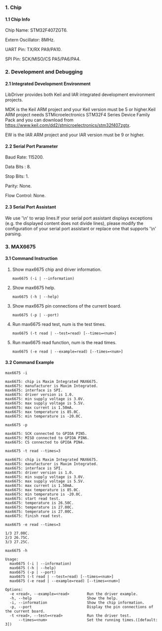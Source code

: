 ### 1. Chip

#### 1.1 Chip Info

Chip Name: STM32F407ZGT6.

Extern Oscillator: 8MHz.

UART Pin: TX/RX PA9/PA10.

SPI Pin: SCK/MISO/CS  PA5/PA6/PA4.

### 2. Development and Debugging

#### 2.1 Integrated Development Environment

LibDriver provides both Keil and IAR integrated development environment projects.

MDK is the Keil ARM project and your Keil version must be 5 or higher.Keil ARM project needs STMicroelectronics STM32F4 Series Device Family Pack and you can download from https://www.keil.com/dd2/stmicroelectronics/stm32f407zgtx.

EW is the IAR ARM project and your IAR version must be 9 or higher.

#### 2.2 Serial Port Parameter

Baud Rate: 115200.

Data Bits : 8.

Stop Bits: 1.

Parity: None.

Flow Control: None.

#### 2.3 Serial Port Assistant

We use '\n' to wrap lines.If your serial port assistant displays exceptions (e.g. the displayed content does not divide lines), please modify the configuration of your serial port assistant or replace one that supports '\n' parsing.

### 3. MAX6675

#### 3.1 Command Instruction

1. Show max6675 chip and driver information.

   ```shell
   max6675 (-i | --information)
   ```

2. Show max6675 help.

   ```shell
   max6675 (-h | --help)
   ```

3. Show max6675 pin connections of the current board.

   ```shell
   max6675 (-p | --port)
   ```

4. Run max6675 read test, num is the test times. 

   ```shell
   max6675 (-t read | --test=read) [--times=<num>]
   ```

5. Run max6675 read function, num is the read times. 

   ```shell
   max6675 (-e read | --example=read) [--times=<num>]
   ```

#### 3.2 Command Example

```shell
max6675 -i

max6675: chip is Maxim Integrated MAX6675.
max6675: manufacturer is Maxim Integrated.
max6675: interface is SPI.
max6675: driver version is 1.0.
max6675: min supply voltage is 3.0V.
max6675: max supply voltage is 5.5V.
max6675: max current is 1.50mA.
max6675: max temperature is 85.0C.
max6675: min temperature is -20.0C.
```

```shell
max6675 -p

max6675: SCK connected to GPIOA PIN5.
max6675: MISO connected to GPIOA PIN6.
max6675: CS connected to GPIOA PIN4.
```

```shell
max6675 -t read --times=3

max6675: chip is Maxim Integrated MAX6675.
max6675: manufacturer is Maxim Integrated.
max6675: interface is SPI.
max6675: driver version is 1.0.
max6675: min supply voltage is 3.0V.
max6675: max supply voltage is 5.5V.
max6675: max current is 1.50mA.
max6675: max temperature is 85.0C.
max6675: min temperature is -20.0C.
max6675: start read test.
max6675: temperature is 26.50C.
max6675: temperature is 27.00C.
max6675: temperature is 27.00C.
max6675: finish read test.
```

```shell
max6675 -e read --times=3

1/3 27.00C.
2/3 26.75C.
3/3 27.25C.
```

```shell
max6675 -h

Usage:
  max6675 (-i | --information)
  max6675 (-h | --help)
  max6675 (-p | --port)
  max6675 (-t read | --test=read) [--times=<num>]
  max6675 (-e read | --example=read) [--times=<num>]

Options:
  -e <read>, --example=<read>        Run the driver example.
  -h, --help                         Show the help.
  -i, --information                  Show the chip information.
  -p, --port                         Display the pin connections of the current board.
  -t <read>, --test=<read>           Run the driver test.
      --times=<num>                  Set the running times.([default: 3])
```

